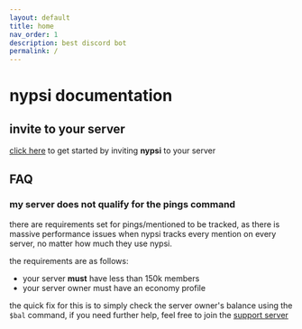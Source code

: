 ```yaml
---
layout: default
title: home
nav_order: 1
description: best discord bot
permalink: /
---
```


# nypsi documentation

## invite to your server

[click here](http://invite.nypsi.xyz) to get started by inviting **nypsi** to your server

## FAQ

### my server does not qualify for the pings command

there are requirements set for pings/mentioned to be tracked, 
as there is massive performance issues when nypsi tracks every mention on every server, no matter how much they use nypsi.<br />

the requirements are as follows:
 - your server **must** have less than 150k members
 - your server owner must have an economy profile

the quick fix for this is to simply check the server owner's balance using the `$bal` command, if you need further help, feel free to join the [support server](https://discord.gg/hJTDNST)